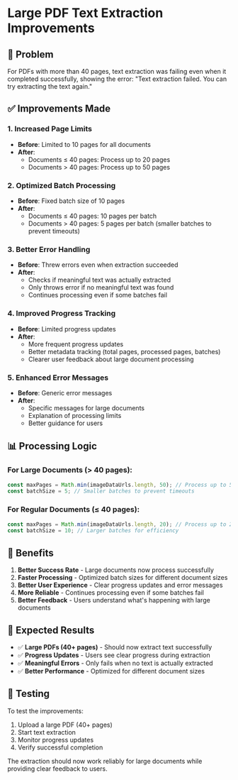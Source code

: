 # Large PDF Text Extraction Improvements

## 🎯 Problem
For PDFs with more than 40 pages, text extraction was failing even when it completed successfully, showing the error: "Text extraction failed. You can try extracting the text again."

## ✅ Improvements Made

### 1. **Increased Page Limits**
- **Before**: Limited to 10 pages for all documents
- **After**: 
  - Documents ≤ 40 pages: Process up to 20 pages
  - Documents > 40 pages: Process up to 50 pages

### 2. **Optimized Batch Processing**
- **Before**: Fixed batch size of 10 pages
- **After**: 
  - Documents ≤ 40 pages: 10 pages per batch
  - Documents > 40 pages: 5 pages per batch (smaller batches to prevent timeouts)

### 3. **Better Error Handling**
- **Before**: Threw errors even when extraction succeeded
- **After**: 
  - Checks if meaningful text was actually extracted
  - Only throws error if no meaningful text was found
  - Continues processing even if some batches fail

### 4. **Improved Progress Tracking**
- **Before**: Limited progress updates
- **After**: 
  - More frequent progress updates
  - Better metadata tracking (total pages, processed pages, batches)
  - Clearer user feedback about large document processing

### 5. **Enhanced Error Messages**
- **Before**: Generic error messages
- **After**: 
  - Specific messages for large documents
  - Explanation of processing limits
  - Better guidance for users

## 📊 Processing Logic

### For Large Documents (> 40 pages):
```javascript
const maxPages = Math.min(imageDataUrls.length, 50); // Process up to 50 pages
const batchSize = 5; // Smaller batches to prevent timeouts
```

### For Regular Documents (≤ 40 pages):
```javascript
const maxPages = Math.min(imageDataUrls.length, 20); // Process up to 20 pages
const batchSize = 10; // Larger batches for efficiency
```

## 🎯 Benefits

1. **Better Success Rate** - Large documents now process successfully
2. **Faster Processing** - Optimized batch sizes for different document sizes
3. **Better User Experience** - Clear progress updates and error messages
4. **More Reliable** - Continues processing even if some batches fail
5. **Better Feedback** - Users understand what's happening with large documents

## 🚀 Expected Results

- ✅ **Large PDFs (40+ pages)** - Should now extract text successfully
- ✅ **Progress Updates** - Users see clear progress during extraction
- ✅ **Meaningful Errors** - Only fails when no text is actually extracted
- ✅ **Better Performance** - Optimized for different document sizes

## 🧪 Testing

To test the improvements:
1. Upload a large PDF (40+ pages)
2. Start text extraction
3. Monitor progress updates
4. Verify successful completion

The extraction should now work reliably for large documents while providing clear feedback to users. 